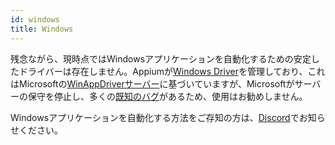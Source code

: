 ```yaml
---
id: windows
title: Windows
---
```


残念ながら、現時点ではWindowsアプリケーションを自動化するための安定したドライバーは存在しません。Appiumが[Windows Driver](https://github.com/appium/appium-windows-driver)を管理しており、これはMicrosoftの[WinAppDriverサーバー](https://github.com/microsoft/WinAppDriver)に基づいていますが、Microsoftがサーバーの保守を停止し、多くの[既知のバグ](https://github.com/search?q=repo%3Amicrosoft%2FWinAppDriver+webdriverio&type=issues)があるため、使用はお勧めしません。

Windowsアプリケーションを自動化する方法をご存知の方は、[Discord](https://discord.webdriver.io)でお知らせください。